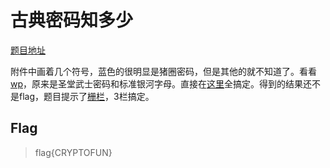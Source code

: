 # 古典密码知多少

[题目地址](https://buuoj.cn/challenges#[MRCTF2020]%E5%8F%A4%E5%85%B8%E5%AF%86%E7%A0%81%E7%9F%A5%E5%A4%9A%E5%B0%91)

附件中画着几个符号，蓝色的很明显是猪圈密码，但是其他的就不知道了。看看[wp](https://blog.csdn.net/m0_52727862/article/details/117384072)，原来是圣堂武士密码和标准银河字母。直接在[这里](https://www.dcode.fr/en)全搞定。得到的结果还不是flag，题目提示了[栅栏](https://www.qqxiuzi.cn/bianma/zhalanmima.php)，3栏搞定。

## Flag
> flag{CRYPTOFUN}